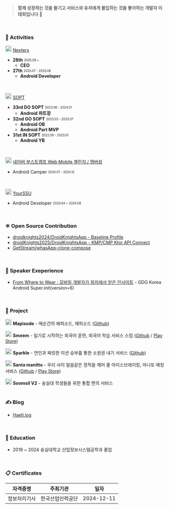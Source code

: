 > **함께 성장하는 것을 즐기고 서비스와 유저에게 몰입하는 것을 좋아하는 개발자 이태희입니다** 👋
</br>

### **🤟 Activities**
<img src="https://github.com/user-attachments/assets/ebf5fbb7-5288-461e-bbcb-2e109b0703fd" width="20"/> [Nexters](https://nexters.co.kr/)   
- **28th** <sub><sup>2025.09 ~ </sup></sub>
  - **CEO** 
- **27th** <sub><sup>2025.07 - 2025.08</sup></sub>
  - **Android Developer** 
</br>

<img src="https://github.com/chattymin/chattymin/assets/52882799/fbe6681a-39f8-4d50-9080-a9c98c953e25" width="20"/> [SOPT](https://www.sopt.org)   
- **33rd DO SOPT** <sub><sup>2023.08 - 2024.01</sup></sub>
  - **Android 파트장** 
- **32nd GO SOPT** <sub><sup>2023.03 - 2023.07</sup></sub>
  - **Android OB** 
  - **Android Part MVP**
- **31st IN SOPT** <sub><sup>2022.09 - 2023.01</sup></sub>   
  - **Android YB**
</br>

<img src="https://github.com/user-attachments/assets/f6f1081e-633e-417d-90b9-02ca69a7db65" width="20"/> [네이버 부스트캠프 Web·Mobile 챌린지 / 맴버쉽](https://boostcamp.connect.or.kr/program_wm.html)
- Android Camper <sub><sup>2024.07 - 2024.12</sup></sub>
</br>

<img src="https://github.com/user-attachments/assets/ef94de93-0281-4b9c-9ddc-2abd13d4118d" width="20"/> [YourSSU](https://yourssu.com/)
- Android Developer <sub><sup>2023.04 ~ 2024.08</sup></sub>
</br>

### **⚛️ Open Source Contribution**
- [droidknights2024/DroidKnightsApp - Baseline Profile](https://github.com/droidknights/DroidKnightsApp/pull/318)
- [droidKnights2025/DroidKnightsApp - KMP/CMP Ktor API Connect](https://github.com/droidknights/DroidKnightsApp/pull/522)
- [GetStream/whasApp-clone-compose](https://github.com/GetStream/whatsApp-clone-compose/pull/289#pullrequestreview-2414404611)
</br>

### **🎤 Speaker Exeperience**
- [From Where to Wear : 모바일 개발자가 워치에서 얻은 인사이트](https://speakerdeck.com/haeti2/gdg-super-dot-init-version-equals-6-from-where-to-wear-mobail-gaebaljaga-weocieseo-balgyeonhan-insaiteu) - GDG Korea Android Super.init(version=6)

</br>

### **💪 Project**
<img src="https://github.com/user-attachments/assets/08bc3008-58ca-4101-af16-1f92eb2c1015" width="20"/> **Mapisode** - 매순간의 에피소드, 매피소드 ([Github](https://github.com/boostcampwm-2024/and05-MAPISODE))
</br>

<img src="https://github.com/user-attachments/assets/81519bef-7e7c-4752-b617-d7437a833ec7" width="20"/> **Smeem** - 일기로 시작하는 외국어 훈련, 외국어 학습 서비스 스밈 ([Github](https://github.com/Team-Smeme/smeem-aos) / [Play Store](https://play.google.com/store/apps/details?id=com.sopt.smeem))
</br>

<img src="https://github.com/user-attachments/assets/38a7d022-1594-4e0e-b17e-ad302339a6a2" width="20"/> **Sparkle** - 연인과 짜릿한 미션 승부를 통한 소원권 내기 서비스  ([Github](https://github.com/U-is-Ni-in-Korea/Android-United)) 
</br>

<img src="https://github.com/user-attachments/assets/b6887de1-f2ae-4666-a1be-882f519b6d25" width="20"/> **Santa manitto** - 우리 사이 얼음같은 정적을 깨어 줄 아이스브레이킹, 마니또 매칭 서비스  ([Github](https://github.com/manito-project/manitto-android) / [Play Store](https://play.google.com/store/apps/details?id=org.sopt.santamanitto)) 
</br>

<img src="https://github.com/user-attachments/assets/eaf2051e-d9d8-43e3-99e4-57040cacc181" width="20"/> **Soomsil V2** - 숭실대 학생들을 위한 통합 편의 서비스 
</br>
</br>

### **✍️ Blog**
- [Haeti.log](https://haeti.palms.blog/)
</br>

### **🏫 Education**
- 2019 ~ 2024 숭실대학교 산업정보시스템공학과 졸업
</br>

### **📋 Certificates**
|자격증명|주최기관|일자|
|:----:|:----:|:----:|
|정보처리기사|한국산업인력공단|2024-12-11|
</br>

